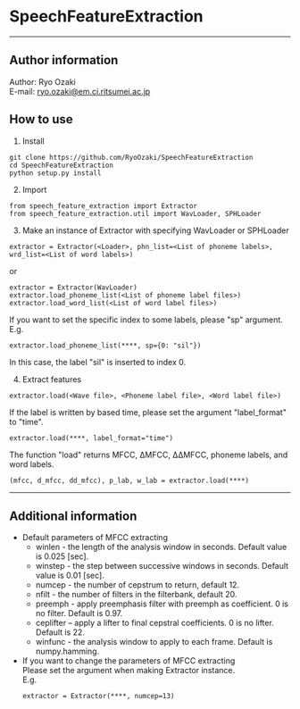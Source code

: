 # SpeechFeatureExtraction
-----
## Author information
Author: Ryo Ozaki<br>
E-mail: ryo.ozaki@em.ci.ritsumei.ac.jp

## How to use

1. Install
  ```
  git clone https://github.com/RyoOzaki/SpeechFeatureExtraction
  cd SpeechFeatureExtraction
  python setup.py install
  ```

2. Import<br>
  ```
  from speech_feature_extraction import Extractor
  from speech_feature_extraction.util import WavLoader, SPHLoader
  ```

3. Make an instance of Extractor with specifying WavLoader or SPHLoader
  ```
  extractor = Extractor(<Loader>, phn_list=<List of phoneme labels>, wrd_list=<List of word labels>)
  ```
  or
  ```
  extractor = Extractor(WavLoader)
  extractor.load_phoneme_list(<List of phoneme label files>)
  extractor.load_word_list(<List of word label files>)
  ```
  If you want to set the specific index to some labels, please "sp" argument.<br>
  E.g.
  ```
  extractor.load_phoneme_list(****, sp={0: "sil"})
  ```
  In this case, the label "sil" is inserted to index 0.

4. Extract features
  ```
  extractor.load(<Wave file>, <Phoneme label file>, <Word label file>)
  ```
  If the label is written by based time, please set the argument "label_format" to "time".
  ```
  extractor.load(****, label_format="time")
  ```
  The function "load" returns MFCC, &Delta;MFCC, &Delta;&Delta;MFCC, phoneme labels, and word labels.
  ```
  (mfcc, d_mfcc, dd_mfcc), p_lab, w_lab = extractor.load(****)
  ```

---------
## Additional information
  - Default parameters of MFCC extracting<br>
    - winlen - the length of the analysis window in seconds. Default value is 0.025 [sec].
    - winstep - the step between successive windows in seconds. Default value is 0.01 [sec].
    - numcep - the number of cepstrum to return, default 12.
    - nfilt - the number of filters in the filterbank, default 20.
    - preemph - apply preemphasis filter with preemph as coefficient. 0 is no filter. Default is 0.97.
    - ceplifter – apply a lifter to final cepstral coefficients. 0 is no lifter. Default is 22.
    - winfunc - the analysis window to apply to each frame. Default is numpy.hamming.
  - If you want to change the parameters of MFCC extracting<br>
    Please set the argument when making Extractor instance.<br>
    E.g.
    ```
    extractor = Extractor(****, numcep=13)
    ```
